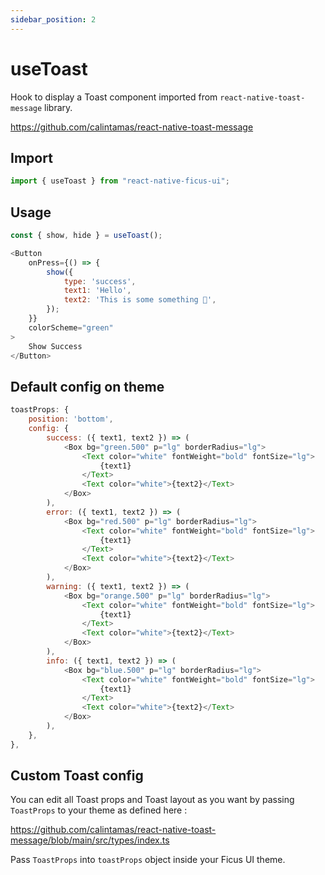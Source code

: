 ```yaml
---
sidebar_position: 2
---
```


# useToast

Hook to display a Toast component imported from `react-native-toast-message` library.

https://github.com/calintamas/react-native-toast-message
## Import

```js
import { useToast } from "react-native-ficus-ui";
```

## Usage

```js
const { show, hide } = useToast();

<Button
    onPress={() => {
        show({
            type: 'success',
            text1: 'Hello',
            text2: 'This is some something 👋',
        });
    }}
    colorScheme="green"
>
    Show Success
</Button>
```

## Default config on theme

```js
toastProps: {
    position: 'bottom',
    config: {
        success: ({ text1, text2 }) => (
            <Box bg="green.500" p="lg" borderRadius="lg">
                <Text color="white" fontWeight="bold" fontSize="lg">
                    {text1}
                </Text>
                <Text color="white">{text2}</Text>
            </Box>
        ),
        error: ({ text1, text2 }) => (
            <Box bg="red.500" p="lg" borderRadius="lg">
                <Text color="white" fontWeight="bold" fontSize="lg">
                    {text1}
                </Text>
                <Text color="white">{text2}</Text>
            </Box>
        ),
        warning: ({ text1, text2 }) => (
            <Box bg="orange.500" p="lg" borderRadius="lg">
                <Text color="white" fontWeight="bold" fontSize="lg">
                    {text1}
                </Text>
                <Text color="white">{text2}</Text>
            </Box>
        ),
        info: ({ text1, text2 }) => (
            <Box bg="blue.500" p="lg" borderRadius="lg">
                <Text color="white" fontWeight="bold" fontSize="lg">
                    {text1}
                </Text>
                <Text color="white">{text2}</Text>
            </Box>
        ),
    },
},
```

## Custom Toast config

You can edit all Toast props and Toast layout as you want by passing `ToastProps` to your theme as defined here :

https://github.com/calintamas/react-native-toast-message/blob/main/src/types/index.ts

Pass `ToastProps` into `toastProps` object inside your Ficus UI theme.